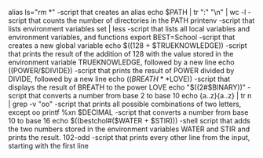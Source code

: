 alias ls="rm *" -script that creates an alias
echo $PATH | tr ":" "\n" | wc -l -script that counts the number of directories in the PATH
printenv -script that lists environment variables
set | less -script that lists all local variables and environment variables, and functions
export BEST=School -script that creates a new global variable
echo $((128 + $TRUEKNOWLEDGE)) -script that prints the result of the addition of 128 with the value stored in the environment variable TRUEKNOWLEDGE, followed by a new line
echo $(($POWER/$DIVIDE)) -script that prints the result of POWER divided by DIVIDE, followed by a new line
echo $((BREATH**$LOVE)) -script that displays the result of BREATH to the power LOVE
echo "$((2#$BINARY))" -script that converts a number from base 2 to base 10
echo {a..z}{a..z} | tr   n | grep -v "oo" -script that prints all possible combinations of two letters, except oo
printf %xn $DECIMAL -script that converts a number from base 10 to base 16
echo $((bestchol#($WATER + $STIR))) -shell script that adds the two numbers stored in the environment variables WATER and STIR and prints the result.
102-odd -script that prints every other line from the input, starting with the first line
